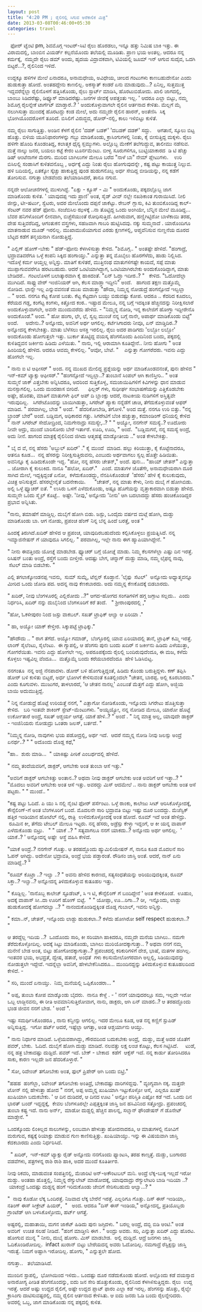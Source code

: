 ```yaml
--- 
layout: post 
title: "4:20 PM ; ರೈಲಿನಲ್ಲಿ ಸಿಗುವ ಅರೆಕಾಲಿಕ ಮಿತ್ರ" 
date: 2013-03-08T00:46:00+05:30 
categories: travel
---
```

 
ಫೋರ್ ಟ್ವೆಂಟಿ pm,
ಶಿವಮೊಗ್ಗ ಇಂಟರ್-ಸಿಟಿ ರೈಲು ಹೊರಡಲು, ಇನ್ನೂ ಹತ್ತು ನಿಮಿಷ ಬಾಕಿ ಇತ್ತು.
ಈ ವಿರಾಮದಲ್ಲಿ, ಬಾಂಬಿನ ವಿಯರ್ಡ್ ಕಲ್ಪನೆಯೊಂದು ತಲೆಯಲ್ಲಿ ಮೂಡಿತು. ಪ್ರಾಣ ಭಯ
ಅಂತಲ್ಲ. ಆದರೂ ನನ್ನ ಕರ್ಮಕ್ಕೆ,  ನಮ್ಮದೇ ರೈಲು ಡಮ್ ಅಂದು, 
ಹೃದಯ ವಿದ್ರಾವಕವಾಗಿ, ಟಿವಿಯಲ್ಲಿ ಜೂಮ್ ಇನ್ ಆಗುವ ಸುದೈವ, ಒದಗಿ ಬಿಟ್ಟರೆ...?, 
ರೈಲಿನಿಂದ ಇಳಿದೆ.
<!--more-->
ಉದ್ದಕ್ಕೂ ಹಳಿಗಳ ಮೇಲೆ ಏನಾದರೂ, ಅನಾಮಧೇಯ, ಅವಿಧೇಯ, ಚೀಲದ ಗಂಟುಗಳು ಕಾಣಬಹುದೇನೋ
ಎಂದು ಹುಡುಕುತ್ತಾ ಹೋದೆ. 
ಅಂತಹದ್ದೇನು ಕಾಣಲಿಲ್ಲ.
ಅಕಸ್ಮಾತ್ ಕಂಡರೆ ಏನು ಮಾಡುವುದು...?
ಏನಿಲ್ಲ, ಸುತ್ತಮುತ್ತ ಇದ್ದವರೆನ್ನೆಲ್ಲಾ ರೈಲಿನೊಳಗೆ ಹತ್ತಿಸಿಕೊಂಡು, ರೈಲು
ಸ್ಟಾರ್ಟ್ ಮಾಡಿಸಿ, ಹೊರಟುಬಿಡೋದು.
 ಖಾಲಿ ಜಾಗದಲ್ಲಿ,  ಬಾಂಬು ಸಿಡಿದರೆಷ್ಟು, ಡಿಫ್ಯೂಸ್ ಮಾಡಿದರೆಷ್ಟು..ಜನಗಳ ಜೀವಕ್ಕೆ
ಆಪತ್ತಂತು ಇಲ್ಲ. 
' ಆದರೂ ಎಲ್ಲಾ ಬಿಟ್ಟು, ನಮ್ಮ ಶಿಮೊಗ್ಗ ರೈಲನ್ನೇಕೆ ಟಾರ್ಗೆಟ್ ಮಾಡ್ತಾರೆ..? '
ಅಂದುಕೊಳ್ಳುವಾಗಲೇ ರೈಲಿನ ಆರ್ತನಾದ ಕೇಳಿತು. 
ಮೆಲ್ಲಗೆ ಮೈ ನಲುಗಿಸುತ್ತಾ ಮುಂದಕ್ಕೆ ಹೊರಟದ್ದು ಕಂಡ ಮೇಲೆ, ಅದು ನಮ್ಮದೇ ರೈಲಿನ
ಹಾರನ್, ಅಂತೆಣಿಸಿ  ಸಿಕ್ಕ ಭೋಗಿಯೊಂದರೊಳಗೆ ತೂರಿದೆ. 
 ಬಿಸಿಲಿಗೆ ವಿರುದ್ಧದ, ಡೋರ್-ನಲ್ಲಿ, ಕಾಲು ಇಳಿಬಿಟ್ಟು ಕುಳಿತೆ.    

ನಮ್ಮ ರೈಲು ಸಾಗುತ್ತಿತ್ತು.
ಅಂಡಿನ ಕೆಳಗೆ ರೈಲಿನ 'ದಡಕ್ ಬಡಕ್' 'ದಬಡಕ್ ದಡಕ್' ಸದ್ದು.    
ಆಗತಾನೆ, ಸ್ಕೂಲು ಬಿಟ್ಟ ಹೊತ್ತು.
ಬಿಳಿಯ ಯೂನಿಫಾರಂಗಳನ್ನು ಗಬ್ಬು ಮಾಡಿಕೊಂಡು, ಕ್ರಾಸಿಂಗುಗಳಲ್ಲಿ ನಿಂತು, ಕೈ
ಬೀಸುತ್ತಿದ್ದ ಮಕ್ಕಳು.
 ರೈಲು ಹಳಿಗೇ ಹೊಂದಿ ಕೊಂಡಂತಿದ್ದ, ಕಲಾತ್ಮಕ ಧೈನ್ಯ ಸ್ಲಮ್ಮುಗಳು.
ಅಲ್ಲೊಬ್ಬ ಮೇಕೆಗೆ ತಲೆಗುದ್ದುವ, ತಾಲೀಮು ನಡೆಸುವ. 
ಮತ್ತೆ ನಾಲ್ಕು ಜನರ, ಬಯಲು ಕಟ್ಟೆ ಕೇರಂ ಟೂರ್ನಮೆಂಟು. 
ಬೀಳ್ವ ಸೂರುಗಳಿಗೂ, ಬುಟ್ಟಿಯಾಕಾರದ  ಡಿ ಟಿ ಹೆಚ್ಚು ಡಿಷ್ ಆಂಟೆನಾಗಳ ಮೆರಗು.
 ಮುರಿದ ಬಾಗಿಲುಗಳ ಮೇಲೂ ಬರೆದ "ನಾಳೆ ಬಾ" ನೇಮ್ ಪ್ಲೇಟುಗಳು.    
ಉರಿ ಬಿಸಿಲಲ್ಲಿ ಸಂಡಾಸಿಗೆ ಕುಳಿತವನೊಬ್ಬ , ಅರ್ಧಕ್ಕೆ ಎದ್ದು ನಿಂತು ರೈಲು
ಹೋಗುವುದನ್ನೇ , ಕಷ್ಟ ಪಟ್ಟು ಕಾಯುತ್ತ ನಿಲ್ಲುವ.
ಹಳಿ ಬದಿಯಲ್ಲಿ, ಏತಕ್ಕೋ ಸ್ಕೆಚ್ಚು ಹಾಕುತ್ತಿದ್ದ ಪುಂಡ ಹುಡುಗನೊಬ್ಬ ಅರ್ಧ ಸೇದಿದ್ದ
ಬೀಡಿಯನ್ನು, ನನ್ನ ಕಡೆಗೆ ತೋರಿಸುವ.
 ನಗುತ್ತಾ ಬೇಡವೆಂದು ತಲೆಯಾಡಿಸಿದರೆ, ತಾನೂ ನಗುವ. 

ನನ್ನದೇ ಆಲೋಚನೆಗಳಲ್ಲಿ ಮುಳುಗಿದ್ದೆ.
"ಏಕ್ಸು - ಕ್ಯೂಸ್ - ಮಿ " ಅಂದುಕೊಂಡು, ಪಕ್ಕದಲ್ಲೊಬ್ಬ ಜಾಗ ಮಾಡಿಕೊಂಡು ಕುಳಿತ. 
' ಯಾವುದಪ್ಪ ಇದು ಪ್ರಾಣಿ' ಅಂತ, ಸೈಡ್ ವೀವ್ ನಲ್ಲೇ ನಖಶಿಕಾಂತ ಗುರಾಯಿಸಿದೆ. 
 ನೀಲಿ ಜೀನ್ಸು, ಟೀ-ಷರ್ಟು, ಸ್ವೆಟರು, ಅದರ ಮೇಲೊಂದು ದಪ್ಪನೆ ಜಾಕೆಟ್ಟು. ರೇಬನ್
ಗ್ಲಾಸು, ಕಿವಿ ತುಂಬಿಕೊಂಡಿದ್ದ ಕಾಲ್-ಸೆಂಟರ್ ನವರ ಹೆಡ್ ಫೋನು. 
ಸಂಜೆಬಿಸಿಲ ಝಳಕ್ಕೆ ..ನಾ ತೊಟ್ಟಿದ್ದ ಒಂದು ಅಂಗಿಯೇ, ಬೆನ್ನಿನ ಮೇಲೆ ಮೂಡಿದ್ದ...
ಬೆವರ ಹನಿಗಳೊಂದಿಗೆ ಲೀನವಾಗಿ, ಬಿಚ್ಚೆಸೆಯುಂತೆ ರೋಧಿಸುತ್ತಿದೆ. 
 ಹೀಗಿರುವಾಗ, ಹಣ್ಣಿಗಿಟ್ಟಿರೋ ಬಾಳೆಕಾಯಿ ತರಹ, ದೇಹ ಸುತ್ತಿವರೆದಿದ್ದ, ಆಗಂತುಕನ
ವಸ್ತ್ರಗಳು, ಸಹಜವಾಗಿ ಗಾಬರಿ ಹುಟ್ಟಿಸಿದವು.
ನಕ್ಕು ಸುಮ್ಮನಾದೆ . 
ಯಾರೊಂದಿಗೂ ಮಾತನಾಡುವ ಮೂಡ್ ಇರಲಿಲ್ಲ. 
ಮುಖಾಮುಖಿಯಾಗುವ ಎರಡು ಕ್ಷಣಗಳಲ್ಲಿ, ಆಪ್ತವೆನಿಸುವ ನುಣ್ಣನೆಯ ದೂರದ ಬೆಟ್ಟದ ಕಡೆಗೆ
ತನ್ಮಯನಾಗಿ ನೋಡುತ್ತಿದ್ದೆ.  
   

" ಎಲ್ಲಿಗ್ ಹೋಗ್-ಬೇಕು " ಹೆಡ್-ಫೋನು ಕೆಳಗಿಳಿಸುತ್ತಾ ಕೇಳಿದ. 
"ಶಿಮೊಗ್ಗ.. " ಅಂತಷ್ಟೇ ಹೇಳಿದೆ.
"ಹಂಗಾದ್ರೆ, ಭದ್ರಾವತಿವರೆಗೂ ಒಳ್ಳೆ ಕಂಪನಿ ಸಿಕ್ಕಿದ ಹಂಗಾಯ್ತು." ಎನ್ನುತ್ತಾ ತನ್ನ
ಮೊಬೈಲು ಹೊರಗೆಳೆದು, ಹಾಡು ನಿಲ್ಲಿಸಿದ. 
 ಇದೊಳ್ಳೆ ಕರ್ಮ ಆಯ್ತಲ್ಲ ಅನ್ನಿಸ್ತು.
ಮಾತಿಗೆ ಕುಳಿತರೆ, ಮುತ್ತಿನಂಥ ಮಾತುಗಳಿಗಷ್ಟೇ ಕಾಯದೆ, ಸಪ್ಪೆ ಮಾತು
ಮುಪ್ಪಾಗುವವರೆಗೂ ಹರಟಬಹುದು. 
ಆದರೆ ಒಂಟಿಯಾಗಿದ್ದಾಗ, ಒಂಟಿಯಾಗಿರಬೇಕು ಅಂದುಕೊಂಡಿದ್ದಾಗ, ಮಾತು
ಬೇಡಿದರೆ..  ಗಂಟಲೊಳಗೆ ಬಲಾತ್ಕಾರವಾಗಿ ಕೈ ಹಾಕಿದಂತೆ. 
"ಏನ್ ಓದ್ತಾ ಇದೀರ..? "   ಕೇಳಿದ. 
 "ಓದೋದೆಲ್ಲಾ ಮುಗಿದಿದೆ. ಸಾಫ್ಟು ವೇರ್ ಇಂಜಿನಿಯರ್ ಆಗಿ, ಕೆಲಸ ಮಾಡ್ತಾ ಇದ್ದೀನಿ"
ಅಂದೆ.   
ಹಾಗಂದ ತಕ್ಷಣ ಮತ್ತೊಮ್ಮೆ ನೋಡಿದ. ಛಾನ್ಸೇ ಇಲ್ಲ ಎನ್ನುವವನಂತೆ ಮುಖ ಮಾಡುತ್ತಾ
"ಹೌದಾ, ನಿಮ್ಮನ್ನ ನೋಡುದ್ರೆ ಹಂಗನ್ಸೋದೆ ಇಲ್ವಲ್ಲಾ .. " ಅಂದ. 
 ನನಗೂ ಕೆಟ್ಟ ಕೋಪ ಬಂತು. ಕೆಟ್ಟ ಕೆಟ್ಟದಾಗಿ ಬಯ್ದು ಬಿಡುವಷ್ಟು ಕೋಪ.
ಆದರೂ .. 
ಕೆದರಿದ ಕೂದಲು,
ಕೆರೆಯದ ಗಡ್ಡ,
ಕಂಗೆಟ್ಟ ಕಂಗಳು,
ಕಿತ್ತೋದ ಕಂಠ.. 
ಇಷ್ಟಾದ ಮೇಲೂ, ನನ್ನ ಬಗ್ಗೆ ಇದಕ್ಕಿಂತ ಹೆಚ್ಚಿನದನ್ನು ನಿರೀಕ್ಷಿಸಲಾರೆ
ಅಂದುಕೊಳ್ಳುವಾಗಲೇ, ಅವನೇ ಮುಂದುವರೆದು ಹೇಳಿದ. -
 "ನಿಮ್ಮನ್ನ ನೋಡಿ, ಇನ್ನ ಕಾಲೇಜಿಗೆ ಹೋಗ್ತಾ ಇದ್ದೀರೇನೊ ಅಂದುಕೊಂಡೆ." ಅಂದ. 
" ಹೋ ಹಂಗಾ, ಛೇ, ಛೆ, ಸ್ವಲ್ಪ ಮುಂಚೆ ನನ್ನ ಬಗ್ಗೆ ನಾನೇ, ಅಪಾರ್ಥ ಮಾಡಿಕೊಂಡು
ಬಿಟ್ಟೆ" ಅಂದೆ.     
ಅದೇನು..? ಅನ್ನೋದು, ಅವನಿಗೆ ಅರ್ಥ ಆಗಲಿಲ್ಲ. 
 ಕರ್ಟೆಸಿಗಾದರು ನೀವೂ, ಏನ್ ಮಾಡ್ತಿದಿರ..?   ಅನ್ನೋದನ್ನ ಕೇಳಬೇಕಿತ್ತು. 
ಮಾತು ಬೆಳೆಸಲು ಆಸಕ್ತಿ ಇರಲಿಲ್ಲ. 
ರೈಲು ಅದರ ಪಾಡಿಗದು 'ಲಬ್ಬೋ ಲಬ್ಬೋ' ಅಂದುಕೊಂಡು ಹೋಗುತ್ತಲೇ ಇತ್ತು. 
ಬುರ್ಕಾ ತೊಟ್ಟಿದ್ದ ವಯಸ್ಕ ಹೆಂಗಸೊಂದು ಹಿಂದಿನಿಂದ ಬಂದು, ಪಕ್ಕದಲ್ಲಿ ಕುಳಿತಿದ್ದವನ
ಜರ್ಕೀನು ಹಿಡಿದು ಎಳೆಯಿತು. 
" ನಾನು, ಇಲ್ಲಿ ಆರಾಮಾಗಿ ಕೂತಿದ್ದೇನೆ.. ನೀನು ಹೋಗು " ಅಂತ ಹಿಂದಿಯಲ್ಲಿ ಹೇಳಿದ. 
ಆದರೂ ಆವಮ್ಮ ಕೇಳಲಿಲ್ಲ. 
"ಆವೋ, ಬೇಟೆ. "    ಎನ್ನುತ್ತಾ ಗೋಗರೆದರು. 
ಇವನು ಎದ್ದು ಹೋಗಲೇ ಇಲ್ಲ.

" ನಾನು ಐ ಟಿ ಆಫೀಸರ್ " ಅಂದ. 
 ನನ್ನ ಮುಖದ ಮೇಲಿದ್ದ ಪ್ರಶ್ನೆಯನ್ನು ಅರ್ಥ ಮಾಡಿಕೊಂಡವನಂತೆ, ಪುನಃ ಹೇಳಿದ 
" ಇನ್-ಕಮ್ ಟ್ಯಾಕ್ಸು ಆಫೀಸರ್." 
"ಹಂಗನ್ಸೋದೆ ಇಲ್ವಲ್ಲಾ..? ತುಂಬಾನೆ ಸಿಂಪಲ್ ಆಗಿ ಕಾಣಿಸ್ತೀರಿ.. " ಅಂತ
ಸುಮ್ಮನೆ ಜಾಕ್ ಎತ್ತಬೇಕು ಅನ್ನಿಸಿದರೂ,
ಅದರಿಂದ ಸುತ್ತಿಕೊಳ್ವ, ಸಮಜಾಯಿಷಿಗಳಿಗೆ ಕಿವಿಗಳನ್ನು ಧಾನ ಮಾಡುವ ಮನಸ್ಸಾಗಲಿಲ್ಲ. 
 ಒಂದು ಮಂದಹಾಸ ಬೀರಿದೆ.      
ಫಿಲ್ಲರ್ ಗಳು, ಸುಧೀರ್ಘ ಸಂಭಾಷಣೆಯನ್ನು ಎತ್ತಿಕೊಡಬೇಕು ಅಷ್ಟೇ, ಹೊರತು,
ಮಾತಿಗೆ ಮಾತುಗಳೇ ಫಿಲ್ ಅಪ್ ದಿ ಬ್ಲಾಂಕ್ಸು ಆದರೆ, ನಾಟಕೀಯ ನುಡಿಗಳಿಗೆ ಅಸ್ತಿತ್ವವೇ
ಇರುವುದಿಲ್ಲ.   
ಸಿಗರೇಟೊಂದನ್ನು ಬಾಯಿಗಿಡುತ್ತಾ, ಸಿಗರೇಟ್ ಪ್ಯಾಕು ನನ್ನೆಡೆಗೆ ಚಾಚಿ,
ತೆಗೆದುಕೊಳ್ಳುವಂತೆ ಆಫರ್ ಮಾಡಿದ. 
" ಪರವಾಗಿಲ್ಲ, ಬೇಡ " ಅಂದೆ. 
" ಹೆದರಿಕೋಬೇಡಿ, ತಗೋಳಿ." ಅಂದ ಮತ್ತೆ. 
ನನಗೂ ಉರಿ ಬಿತ್ತು. "ನನ್ನ ಬ್ರಾಂಡ್ ಬೇರೆ" ಅಂದೆ. 
 ಬಡ್ಡಿಮಗ, ಅಧಿಕಾರದ ಗತ್ತು. 
ಸಿಗರೇಟಿಗೆ ಬೆಂಕಿ ಹಚ್ಚುತ್ತಾ, ಕಮಾಂಡಿಂಗ್ ಧನಿಯಲ್ಲಿ ಕೇಳಿದ 
" ನಾನ್ ಸಿಗರೇಟ್ ಸೇದೋದ್ರಿಂದ, ನಿಮಗೇನಾದ್ರು ಸಮಸ್ಯೇ,..? "
" ಅಯ್ಯೋ, ನನಗೇನ್ ಸಮಸ್ಯೆ..? ಊದೋರು ನೀವೇ ಆದ್ರು, ಮುಂದೆ ಬಾರಿಸೋರು ಬೇರೆ
ಇರ್ತಾರೆ. ಊದಿ, ಊದಿ, " ಅಂದೆ.  
 "ಬಡ್ಡಿಮಗನೆ, ನನ್ನ ಸಮಸ್ಯೆ ಅಂದ್ರೆ, ಅದು ನೀನೆ. ಹಾಗಂದ ಮಾತ್ರಕ್ಕೆ ರೈಲಿನಿಂದ
ಜಿಗಿದು ಆತ್ಮಹತ್ಯೆ ಮಾಡ್ಕೋತೀಯ .." ಅಂತ ಕೇಳಬೇಕಿತ್ತು. 


" ಬೈ ದ ವೆ, ನನ್ನ ಹೆಸರು 'ಅಬ್ದುಲ್ ಖದಿರ್' ." ಕೈ ಮುಂದೆ  ಮಾಡಿದ. 
ಹಲ್ಲು ಕಿರಿಯುತ್ತಾ, ಕೈ ಕೊಟ್ಟೆನಾದರೂ,
 ಆತನೂ ಕೂಡ...  ನನ್ನ ಹೆಸರನ್ನು ನಿರೀಕ್ಷಿಸುತ್ತಿರುವನು, ಎಂಬುದು ಅರ್ಥವಾಗಲು ಸ್ವಲ್ಪ
ಹೊತ್ತೇ ಹಿಡಿಯಿತು.   
ಅವನಿನ್ನೂ ಕೈ ಹಿಡಿದುಕೊಂಡೇ ಇದ್ದ. 
"ಹೋ, ನನ್ನ ಹೆಸರು ಚೇತನ್," ಅಂದೆ. 
ಪುನಃ... "ಹಾಯ್ ಚೇತನ್" ಎನ್ನುತ್ತಾ .. ಜೋರಾಗಿ ಕೈ ಕುಲುಕಿದ. 
 ನಾನೂ "ಹಲೋ, ಖದಿರ್."   ಎಂದೆ. 
ಮಾತುಗಳ ಜೊತೆಗೇ, ಅನಾಮಧೇಯರಾಗಿ ದೂರ ಸಾಗಿದ ಮೇಲೆ,
ಇದ್ದಕ್ಕಿದ್ದಂತೆ ಏನೋ,  ಕಳೆದುಕೊಂಡದ್ದು, ನೆನಪಿಸಿಕೊಂಡಂತೆ  'ಹೆಸರು' ಹೇಳಿ ಕೈ
ಕುಲುಕುವುದು, ವಿಚಿತ್ರ ಅನಿಸುತ್ತದೆ. 
ಹೆಸರಲ್ಲೇನೈತೆ ಬದನೇಕಾಯಿ.      
"ಚೇತನ್, ನನ್ನ ಮಾತು ಕೇಳು, ನೀನು ದುಬೈ ಗೆ ಹೋಗಿಬಿಡು. 
ಅಲ್ಲಿ ಒಳ್ಳೆ ಫ್ಯೂಚರ್ ಐತೆ. " ಉಸಿರು ಒಳಗೆ ಎಳೆದುಕೊಂಡು, ಅಷ್ಟೂ ಹೊಗೆಯನ್ನು
ವೃತ್ತಾಕಾರವಾಗಿ ಬಿಡುತ್ತಾ ಹೇಳಿದ. 
ಸುಮ್ಮನೇ ಒಂದು ಸ್ಮೈಲ್ ಕೊಟ್ಟೆ..  ಅಷ್ಟೇ.
'ನೀವು,' ಅನ್ನೋದು 'ನೀನು' ಆಗಿ ಬದಲಾದದ್ದು ಹೆಸರು ಹಂಚಿಕೊಂಡಿದ್ದರ ಪ್ರಭಾವ
ಅನ್ನಿಸಿತು. 

"ನಾನು, ತಮಾಷೆಗೆ ಮಾಡ್ತಿಲ್ಲ. ದುಬೈಗೆ ಹೋಗಿ ಬಿಡು. 
 ಜಸ್ಟು, ಒಂದೈದು ವರ್ಷದ ಮಟ್ಗೆ ಹೋಗಿ, ದುಡ್ಡು ಮಾಡಿಕೊಂಡು ಬಾ. 
ಆಗ ನೋಡು, ಪ್ರಪಂಚ ಹೆಂಗ್ ನಿನ್ನ ಬೆನ್ನ ಹಿಂದೆ ಬರತ್ತೆ, ಅಂತ " 

ಹಿಂದಕ್ಕೆ ತಿರುಗಿದೆ.ಖದಿರ್ ಹೇಳಿದ ಆ ಪ್ರಪಂಚ, ಯಾವುದಿರಬಹುದೆಂದು ಕಲ್ಪಿಸಿಕೊಳ್ಳಲು
ಪ್ರಯತ್ನಿಸಿದೆ. 
 ನನ್ನ ಇಮ್ಯಾಜಿನೇಷನ್ ಗೆ ಯಾವುದೂ ಸಿಗಲಿಲ್ಲ. 
" ಪರವಾಗಿಲ್ಲ, ಇಲ್ಲೇ ನಾನು ಈಗ ಹ್ಯಾಪಿಯಾಗಿದ್ದೇನೆ. " 

" ನೀನು ಈವತ್ತಿಂದು ಯೋಚ್ನೆ ಮಾಡಬೇಡ. ಫ್ಯೂಚರ್ ಬಗ್ಗೆ ಯೋಚ್ನೆ ಮಾಡು. 
ನಿಮ್ಮ ಕೆಲಸಗಳೆಲ್ಲಾ ಎಷ್ಟು ದಿನ ಇರತ್ತೆ. ರಿಸಿಷನ್ ಬಂತು ಅಂದ್ರೆ, ರಸ್ತೆಗೆ ಬಂದು
ಬೀಳ್ತೀರ. 
 ಆದಷ್ಟು ಬೇಗ, ಚನ್ನಾಗ್ ದುಡ್ಡು ಮಾಡಿ, ನಮ್ಮ ಲೈಫನ್ನ ನಾವು,  ಸೆಟಲ್ ಮಾಡಿ
ಬಿಡಬೇಕು. "

ಎಲ್ಲಿ ತಗಲಾಕ್ಕೋಂಡನಪ್ಪ ಇವನು,  ಸುಮ್ ಸುಮ್ನೆ, ಟೆನ್ಷನ್ ಕೊಡ್ತಾನೆ. 
'ಲೈಫು  ಸೆಟಲ್'  ಅನ್ನೋದು ಅಧ್ಯಾತ್ಮವನ್ನೂ ಮೀರಿದ ಒಂದು ಜೋಡಿ ಪದ. 
 ಅದನ್ನ ನಾವು ಕೆಣಕಬಾರದು. ಅದು ನಮ್ಮನ್ನ ಕೆಣಕೊದಕ್ಕೆ ಬಿಡಬಾರದು. 

" ಖದಿರ್, ನೀವು ಬೆಂಗಳೂರಲ್ಲಿ ಎಲ್ಲಿರೋದು ..?"
ಆಗದ-ಹೋಗದ ಸಂಗತಿಗಳಿಗೆ ಹಗ್ಗ ಜಗ್ಗಾಟ ಸಲ್ಲದು..  ಎಂದು ನಿರ್ಧರಿಸಿ, ಖದಿರ್ ನನ್ನು
ದುಬೈನಿಂದ ಬೆಂಗಳೂರಿಗೆ ಕರೆ ತಂದೆ.   
" ಶ್ರೀರಾಂಪುರದಲ್ಲಿ ,"

"ಹೋ, ಓಕಳೀಪುರಂ ನಿಂದ ಜಸ್ಟು ವಾಕಬಲ್. ಸಖತ್ ಟ್ರಾಫಿಕ್ ಆಲ್ವಾ ಆ ಏರಿಯಾ ." 

" ಹಾ, ಅಯ್ಯೋ ಯಾಕ್ ಕೇಳ್ತೀರ. ಸಿಕ್ಕಾಪಟ್ಟೆ ಟ್ರಾಫಿಕ್ಕು."

"ಹೌದೌದು .. " ರಾಗ ತೆಗೆದೆ.
 ಅಯ್ಯೋ ಗಮಾಡ್,  ಬೆಂಗ್ಳೂರಲ್ಲಿ ಯಾವ ಏರಿಯಾದಲ್ಲಿ ತಾನೆ, ಟ್ರಾಫಿಕ್ ಕಮ್ಮಿ
ಇರತ್ತೆ.   
ಲಾಂಗ್ ಸೈಲೆಂಟು, ಸೈಲೆಂಟು.  
ಈ ಗ್ಯಾಪಲ್ಲಿ, ಆ ಹೆಂಗಸು ಪುನಃ ಬಂದು ಖದಿರ್ ನ ಜರ್ಕೀನು ಹಿಡಿದು ಎಳೆಯುತ್ತಾ,
ಗೋಗರೆಯಿತು. 
ಇವನು ಎದ್ದು ಹೋಗಲೇ ಇಲ್ಲ. 
ಅಪರೂಪಕ್ಕೆಂದು ರೈಲಲ್ಲಿ ಬಂದಿರುವುದೆಂದೂ, ಈ ಮಜ, ಕಳೆದು ಕೊಳ್ಳಲು ಇಷ್ಟವಿಲ್ಲ
ವೆಂದೂ...  ಮತ್ತೊಮ್ಮೆ ಬಂದು ಕರೆಯಬಾರದೆಂದೂ  ಹೇಳಿ ಓಡಿಸಿಬಿಟ್ಟ.

ನನಗಂತೂ  ನನ್ನ ಅಜ್ಜಿ ನೆನಪಾದಳು. 
ಡೋರ್ ಬಳಿ ಹೋಗುತ್ತಿದ್ದಂತೆ, ಹಿಡಿದು ಕೊಂಡು ಬರುತ್ತಿದ್ದಳು. 
ಕಣ್ ತಪ್ಪಿಸಿ ಡೋರ್ ಬಳಿ ಕುಳಿತು ಬಿಟ್ಟರೆ, ಅರ್ಧ ಭೋಗಿಗೆ ಕೇಳಿಸುವಂತೆ
ಕೂತಲ್ಲಿಂದಲೇ "ಚೇತನ, ಬಾರಪ್ಪ. ಅಲ್ಲಿ ಕೂರಬಾರದು." ಎಂದು ಕೂಗುವಳು. 
ಮುಜುಗರ, ತಾಳಲಾರದೆ, 'ಆ ಚೇತನ ನಾನಲ್ಲ' ಎಂಬಂತೆ ಮೆತ್ತಗೆ ಎದ್ದು ಹೋಗಿ, ಅಜ್ಜಿಯ
ಬಾಯಿ ಅದುಮುತ್ತಿದ್ದೆ.   


" ನಿನ್ನ ನೋಡುದ್ರೆ ಹೊಟ್ಟೆ ಉರಿಯತ್ತೆ ನನಗೆ, " ಎತ್ಲಾಗೋ ನೋಡಿಕೊಂಡು, ಇನ್ನೊಂದು
ಸಿಗರೇಟು ಹೊತ್ತಿಸುತ್ತಾ ಕೇಳಿದ.   
ಬರಿ ಇಂತವೇ ಶಾಕಿಂಗ್ ಸ್ಟೇಟ್-ಮೆಂಟುಗಳು. 
"ಅಯ್ಯಯ್ಯೋ, ನನ್ನ ನೋಡಿದ ಮೇಲೂ, ಯಾರೋ ಹೊಟ್ಟೆ ಉರ್ಕೋತಾರೆ ಅಂದ್ರೆ, ಸಖತ್ ಆಶ್ಚರ್ಯ
ಆಗತ್ತೆ. ಯಾಕೆ ಹೇಳಿ..? " 
 ಅಂದೆ . 
" ನಿನ್ನ ಮಾತ್ರ ಅಲ್ಲ, ಯಾವುದೇ ಡಾಕ್ಟರ್ - ಇಂಜಿನಿಯರು ನೋಡುದ್ರು ಒಂತರಾ ಜಲಸ್,
ಬರ್ತದೆ. "

"ನಿಮ್ಮನ್ನ ನೋಡಿ, ನಾವುಗಳು ಭಯ ಪಡೋದ್ರಲ್ಲಿ, ಅರ್ಥ ಇದೆ.  ಆದರೆ ನಮ್ಮನ್ನ ನೋಡಿ
ನೀವು ಜಲಸ್ಸು ಅಂದ್ರೆ ಏನರ್ಥ..? " 
" ಅದೊಂದು ದೊಡ್ಡ ಕಥೆ,"

"ಹಾ..  ಶುರು ಮಾಡಿ...  " ಯಾಕಿಷ್ಟು ಪೀಠಿಕೆ ಎಂಬರ್ಥದಲ್ಲಿ ಹೇಳಿದೆ.

" ನಮ್ಮ ತಂದೆಯವರಿಗೆ, ಡಾಕ್ಟರ್, ಆಗಬೇಕು ಅಂತ ತುಂಬಾ ಆಸೆ ಇತ್ತು."

"ಅವರಿಗೆ ಡಾಕ್ಟರ್ ಆಗಬೇಕಿತ್ತು ಅಂತಾನ..? ಅಥವಾ ನೀವು ಡಾಕ್ಟರ್ ಆಗಬೇಕು ಅಂತ ಅವರಿಗೆ
ಆಸೆ ಇತ್ತಾ..? " 
"ಮೊದಲು ಅವರಿಗೆ ಆಗಬೇಕು ಅಂತ ಆಸೆ ಇತ್ತು. ಅವರದ್ದು ಮಿಸ್ ಆದಮೇಲೆ .. ನಾನು ಡಾಕ್ಟರ್
ಆಗಬೇಕು ಅಂತ ಆಸೆ ಪಟ್ಟರು. " 
" ಮುಂದೆ.. "

"ಕಷ್ಟ ಪಟ್ಟು ಓದಿದೆ. ಪಿ ಯು ಸಿ ನಲ್ಲಿ ನೈಂಟಿ ಫೋರ್ ಪರ್ಸೆಂಟು. ಒಳ್ಳೆ ರಾಂಕು,
ಕಾಲೇಜು ಸೀಟ್ ಆರಿಸಿಕೊಳ್ಳೋದಕ್ಕೆ, ಕೌನ್ಸೆಲಿಂಗ್-ಗೆ ಅಂತ ಬೆಂಗಳೂರಿಗೆ ಬಂದೆ.
ಮೊದಲನೇ ಸಾರಿ ಭದ್ರಾವತಿ ಬಿಟ್ಟು ಇಷ್ಟು ದೂರ ಬಂದದ್ದು. 
ಮೆಜೆಸ್ಟಿಕ್ ಹತ್ತಿರ ಇಂಡಿಯಾನ ಹೋಟೆಲ್ ನಲ್ಲಿ, ರಾತ್ರಿ  ಉಳಿದುಕೊಳ್ಳೋದಕ್ಕೆ ಅಂತ
ಹೋದೆ. 
ರೂಮ್ ಇದೆ ಅಂತ ಹೇಳಿದ್ರು.  ರೂಮಿನ ಕೀ, ತೆಗೆದು ಟೇಬಲ್ ಮೇಲೂ ಇಟ್ಟರು. 
ನನ್ನ ಹೆಸರು, ಅಡ್ರೆಸ್ಸು ಕೇಳ್ತಾ ಇದ್ದಂಗೆ, ಆ ಕೀ ಯನ್ನ ವಾಪಾಸ್ ಎಳೆದುಕೊಂಡು
ಬಿಟ್ರು.   
" 
" ಯಾಕೆ ..? " ಸತ್ಯವಾಗಲೂ ನನಗೆ ಯಾಕದು..? ಅನ್ನೋದು ಅರ್ಥ ಆಗಲಿಲ್ಲ.  ' ಯಾಕೆ..? '
ಅನ್ನೋದನ್ನ ಅಷ್ಟೇ  ಆಸ್ಥೆ ವಹಿಸಿ ಕೇಳಿದೆ. 

"ಯಾಕೆ ಅಂದ್ರೆ..? ನನಗೇನ್ ಗೊತ್ತು. 
ಆ ತರಹದ್ದೊಂದು ಹ್ಯುಮಿಲಿಯೇಷನ್ ಗೆ, ನಾನೂ ಕೂಡ ಮೊದಲನೆ ಸಾರಿ ಓಪನ್ ಆಗಿದ್ದು. 
ಅದೇನೋ ಭದ್ರಾವತಿ, ಅಂದ್ರೆ ಭಯ ಪಡ್ತಾರಂತೆ. ರೌಡಿಸಂ ಜಾಸ್ತಿ ಅಂತೆ. ಆದರೆ, ನಾನ್
ಏನು ಮಾಡಿದ್ದೆ..? " 

"ರೂಮ್ ಕೊಟ್ರಾ ..? ಇಲ್ವಾ ..? " ಅವನು ಹೇಳಿದ ಕಾರಣದ, ಸತ್ಯಸಂಧತೆಯನ್ನು
ಅರಿಯುವುದಕ್ಕಿಂತ, ರೂಮ್ ಸಿಕ್ತಾ..? ಇಲ್ವಾ..? ಅನ್ನೋದನ್ನ ತಿಳಿದುಕೊಳ್ಳುವ ಕುತೂಹಲ
ಇತ್ತು.

" ಕೊಡ್ಲಿಲ್ಲ. 
'ನಾನೊಬ್ಬ ಕಾಲೇಜ್ ಸ್ಟೂಡೆಂಟ್, ಸಿ ಇ ಟಿ, ಕೌನ್ಸೆಲಿಂಗ್ ಗೆ ಬಂದಿದ್ದೇನೆ '
ಅಂತ ಕೇಳಿಕೊಂಡೆ.  
ಊಹುಂ, ಅದಕ್ಕೆ ವಾಪಾಸ್ ಸೀ..ದಾ ಊರಿಗೆ ಹೋಗ್ ಬಿಟ್ಟೆ.  " 
" ಯೋಪ್ಪಾ, ಊ...ರಿಗಾ...? ರೀ,  ಇನ್ನೊಂದು, ಲಾಡ್ಜು ಹುಡುಕೋದಕ್ಕೆ ಹೋಗದಲ್ವಾ ..?
" ನಾನಂದುಕೊಂಡಿದ್ದಕ್ಕಿಂತ ದೊಡ್ಡ ಗುಬಾಲ್, ಇವನು ಅನ್ನಿಸ್ತು.

" ಕಮಾ..ನ್, ಚೇತನ್, ಇನ್ನೊಂದು ಲಾಡ್ಜು ಹುಡುಕಲಾ..? ಕಳೆದು ಹೋಗಿರೋ self
respect ಹುಡುಕಲಾ..? "   

ಆ ತರದ್ದೆಲ್ಲ ಇದಿಯ ..?  ಒಂದೊಂದು ಸಾರಿ, ಕೀ ಸರಿಯಾಗಿ ಹಾಕಿದರೂ, ನಮ್ಮದೇ ಮನೆಯ
ಬಾಗಿಲು.. ನಮಗೇ ತೆರೆದುಕೊಳ್ಳೋದಿಲ್ಲ.
ಅದಕ್ಕೆ ಸಿಟ್ಟು ಮಾಡಿಕೊಂಡು, ಬಾಗಿಲು ಮುರಿಯೋದಕ್ಕಾಗುತ್ತಾ.. ? ಅಥವಾ ನನಗೆ ನಮ್ಮ
ಮನೇನೆ ಬೇಡ ಅಂತ, ಬಿಟ್ಟು ಹೋಗೋದಕ್ಕಾಗುತ್ತಾ..?
ಪ್ರಪಂಚದಲ್ಲಿ ಕರಿಕುರಿಗಳಿಗೆ ದೇಶ, ಭಾಷೆ, ಮತಗಳ ಹಂಗಿಲ್ಲ. 
ಇಂತವರ ಭಯ, ಅಭದ್ರತೆ, ದ್ವೇಷ, ಹತಾಶೆ, ಅಂಧತೆ  ಗಳು ಕಲಸುಮೇಲೋಗರವಾಗಿ ಅಲ್ಲಲ್ಲಿ,
ಸಿಡಿಯುವುದನ್ನು ನೋಡುತ್ತಲೇ ಇದ್ದೇವೆ.
ಇದನ್ನೆಲ್ಲಾ ಅವನಿಗೆ, ಹೇಳಬೇಕೆನಿಸಿದರೂ... ಮುಂದಿನದ್ದನ್ನು ತಿಳಿದುಕೊಳ್ಳುವ
ಕುತೂಹಲದಿಂದ ಕೇಳಿದೆ. - 

" ಸರಿ, ಮುಂದೆ ಏನಾಯ್ತು.  ನಿಮ್ಮ ಮನೆಯಲ್ಲಿ ಒಪ್ಪಿಕೊಂಡರಾ... " 

" ಅಪ್ಪ, ತುಂಬಾ ಕೋಪ ಮಾಡ್ಕೊಂಡು ಬೈದರು.
 ನಾನೂ ಕೇಳ್ದೆ . - ' ನನಗೆ ಯಾವುದರಲ್ಲೂ ಸಮ, ಇಲ್ಲದೇ ಇರೋ ಒಬ್ಬ ಲಾಡ್ಜಿನವನು, 
ಈ ರೀತಿ ಅವಮಾನಿಸುತ್ತಿರೋವಾಗ, ನಾನು, ಡಾಕ್ಟರು, ಆಗಿ ಏನ್ ಮಾಡಲಿ..?
ಆ ತರಹದ್ದೊಂದು ಭಂಡ ಜೀವನ ನನಗೆ ಬೇಡ. ' ಅಂದೆ ".

ಇಷ್ಟು ಸಮರ್ಥಿಸಿಕೊಂಡರೂ , ನಾನು ಕನ್ವೀನ್ಸು ಆಗಲಿಲ್ಲ. 
ಇದರ ಮೇಲೂ ಕೂಡ, ಆತ ನನ್ನ ಕಣ್ಣಿಗೆ ಸ್ಟುಪಿಡ್ ಅನ್ನಿಸುತ್ತಿದ್ದ.
 ಇಗೋ ಹರ್ಟ್ ಆದರೆ, ಇಷ್ಟೆಲ್ಲಾ ಆಗತ್ತಾ, ಅಂತ ಆಶ್ಚರ್ಯಾನು ಆಯ್ತು.

" ನಾನು ನಿರ್ಧಾರ ಮಾಡಿದೆ. ಒಳ್ಳೆಯವರಾಗಿದ್ದು, ಗೌರವದಿಂದ ಬದುಕಬೇಕು ಅಂದ್ರೆ,
 ದುಡ್ಡು, ಮತ್ತೆ ಅದರ ಜೊತೆಗೆ ಪವರ್, ಬೇಕು.  
ಓದಿದೆ. ದುಬೈಗೆ ಹೋಗಿ ದುಡ್ಡು ಮಾಡಿದೆ. ನಲವತ್ತು ಲಕ್ಷ ಲಂಚ ಕೊಟ್ಟು, ಕೆಲಸ
ಗಿಟ್ಟಿಸಿದೆ.     
ಟುಡೆ, ನನ್ನ ಹತ್ರ ಬೇಕಾದಷ್ಟು ದುಡ್ಡಿದೆ. ಪವರ್ ಇದೆ.
ಬೇಕ್ - ಬೇಕಾದ  ಕಡೆಗೆ  ಆಕ್ಸೆಸ್ ಇದೆ.
ನನ್ನ ಕಾರ್ಡು ತೋರಿಸಿದರೂ ಸಾಕು, ಕಾರಣ ಇಲ್ಲದೇ ಜನ ಹೆದರಿಕೊಳ್ತಾರೆ. "

" ಸೋ, ರಿವೇಂಜ್ ತಗೋಬೇಕು ಅಂತ, ಫುಲ್ ಪ್ರಿಪೇರ್ ಆಗಿ ಬಂದು ಬಿಟ್ರಿ." 

"ಹಹಹ  ಹಂಗೆಲ್ಲಾ, ರಿವೇಂಜ್ ತಗೋಬೇಕು ಅಂತಿದ್ರೆ, ಬೇಕಾದಷ್ಟು ದಾರಿಗಳಿದ್ದವು. "
ವ್ಯಂಗ್ಯವಾಗಿ ನಕ್ಕ. 
ಮತ್ತದೇ ಟೋನ್ ನಲ್ಲಿ ಹೇಳುತ್ತಾ ಹೋದ
" ನನಗೆ, ಅಪ್ಪ ಅಮ್ಮನ್ನ ಖುಷಿಯಾಗಿ ಇಟ್ಟುಕೊಳ್ಳೋ ಆಸೆ,
 ಎಲ್ಲರೂ ಖುಷ್ ಖುಷಿಯಾಗಿ ಬದುಕಬೇಕು. 
' ಆ ದಿನ ದುಡಿದರೆ, ಆ ದಿನದ ಊಟ ' ಅನ್ನೋ ಪರಿಸ್ತಿತಿ ಎಷ್ಟೋ ಕಡೆ ಇದೆ.
ಒಂದು ದಿನ ಭಾರತ್ ಬಂದ್ ಇದ್ದದ್ದಕ್ಕೆ,  ಕೇವಲ ಬೆಂಗಳೂರಲ್ಲೇ ಎಪ್ಪತ್ತಕ್ಕಿಂತ ಜಾಸ್ತಿ
ಜನ ಹಸಿವಿನಿಂದ ಸತ್ತೋದ್ರು.
ಪ್ರಪಂಚದಲ್ಲಿ ತುಂಬಾ ಕಷ್ಟ ಇದೆ.
ನಾನು ಅರ್ನ್,  ಮಾಡೋ ದುಡ್ಡಲ್ಲಿ ಹೆಚ್ಚಿನ ಪಾಲನ್ನ, ಸಲ್ಮಾನ್ ಫೌಂಡೇಷನ್ ಗೆ ಡೊನೇಟ್
ಮಾಡ್ತೇನೆ. "

ಒಂದಕ್ಕೊಂದು ಲಿಂಕಿಲ್ಲದ ಸಾಲುಗಳನ್ನು, ಲಂಬವಾಗಿ ಹೇಳುತ್ತಾ ಹೋದನಾದರೂ,
ಆ ಮಾತುಗಳಲ್ಲಿ ನೋವಿಗೆ ಮರುಗುವ, ಕಷ್ಟಕ್ಕೆ ರಿಯಾಕ್ಟು ಮಾಡುವ ಗುಣ ಕಾಣಿಸುತ್ತಿತ್ತು.
ಖುಷಿಯಾಯ್ತು. 
ಇನ್ನು ಈ ವಿಷಯವಾಗಿ ಜಾಸ್ತಿ ಕೆದಕಬಾರದು ಎಂದು ನಿರ್ಧರಿಸಿದೆ.

  
" ಖದಿರ್,  ಇನ್-ಕಮ್ ಟ್ಯಾಕ್ಸು ರೈಡ್ ಅನ್ನೋದು ನನಗೊಂದು ಫ್ಯಾಂಟಸಿ, ತರಹ
ಕಾಣ್ಸತ್ತೆ.
ದುಡ್ಡು, ಬಂಗಾರದ ವಡವೆಗಳು, ಪತ್ರಗಳನ್ನ ರಾಶಿ ರಾಶಿ ಹಾಕಿ, ಅದರ ಮುಂದೆ ಕೂತಿರ್ತೀರ.

ನೀವು ರಿಕವರಿ, ಮಾಡುವಂತ ಸಂಪತ್ತಿನಲ್ಲಿ, ಮೆಜಾರಿಟಿ ಅನ್-ಅಕೌಂಟಬಲ್ ಮನಿ. ಅಂದ್ರೆ
ಲೆಕ್ಕ-ಬುಕ್ಕ ಇಲ್ಲದೆ ಇರೋ ದುಡ್ಡು. 
ಅಂತಹಾ ಹೊತ್ತಲ್ಲಿ, ನಿಮ್ಮನ್ನ ರೆಗ್ಯುಲೇಟ್ ಮಾಡೋದಕ್ಕೆ, ಯಾವುದಾದ್ರು ರೆಗ್ಯುಲೇಟರಿ
ಬಾಡಿ ಇದಿಯಾ ..? 
 ಯಾಕಂದ್ರೆ ಒಂದಷ್ಟು ದುಡ್ಡನ್ನ ಹಂಗೆ ಇರಿದುಕೊಂಡು ಜೇಬಿಗೆ ಸೇರಿಸಬಹುದು ಆಲ್ವಾ...?
"      

"  ನಾವು ಕೊಡೋ ಲೆಕ್ಕ ಒಂದಿರತ್ತೆ. ನಿಜವಾದ ಲೆಕ್ಕ ಬೇರೆನೆ ಇರತ್ತೆ. 
ಎಲ್ಲರಿಗೂ ಗೊತ್ತು. ದಿಸ್ ಈಸ್ ಇಂಡಿಯಾ,. ನತಿಂಗ್ ಈಸ್ ಸೀಕ್ರೇಟ್ ಹಿಯರ್,  "  
ಅಂದ. 
ಆದರೂ "ದಿಸ್ ಈಸ್ ಇಂಡಿಯ," ಅನ್ನೋದನ್ನ, ಪ್ರತಿಯೊಬ್ಬರು ಗ್ರಾಂಟೆಡ್ ಆಗಿ
ಬಳಸಿಕೊಳ್ಳೋದು, ಹರ್ಟ್ ಆಗತ್ತೆ.    

ಅಷ್ಟರಲ್ಲಿ, ಮಹಾತಾಯಿ, ಮಗನ ಜಾಕೆಟ್ ಹಿಡಿದು ಪುನಃ ಜಗ್ಗಿದಳು. 
" ಬರಲ್ಲ ಅಂದ್ರೆ, ದಬ್ಬಿ ಬಿಡಿ ಆಂಟಿ." ಅಂತ ಅವರಿಗೆ  ಉಚಿತ ಸಲಹೆ ನೀಡಿದೆ.
"ಹಂಗೆ ಮಾಡ್ತೀನಿ ಈಗ . " ಅಂದ್ರು ಅವರು. 
ಸರಿ, ಎನ್ನುತ್ತಾ ಖದಿರ್ ಎದ್ದು ಹೊರಟ. 
ಹೋಗುವ ಮುನ್ನ 
" ನೀನು, ದುಬೈ ಹೋಗು. ಮಿಸ್ ಮಾಡಬೇಡ.
 ಅಲ್ಲಿ ದುಡ್ಡಿದೆ. ಆದ್ರೆ
ಜನಗಳು ಜಾಸ್ತಿ ಓದಿಕೊಂಡಿರೋದಿಲ್ಲ.
 infact ಖುರಾನ್ ಬಿಟ್ಟು ಬೇರೆಯದನ್ನ ಅವರು ಓದೋದಿಲ್ಲ. 
ನಮಗಾದ್ರೆ ರೆಸ್ಟಿಕ್ಷನ್ಸು ಜಾಸ್ತಿ ಇರುತ್ವೆ. 
ನಿಮಗೆ ಅಷ್ಟಾಗಿ ಇರೋದಿಲ್ಲ. ಹೋಗು, " ಎನ್ನುತ್ತಲೇ ಹೋದ. 

ನಗುತ್ತಾ..   ತಲೆಯಾಡಿಸಿದೆ. 

ಮುಂದಿನ ಸ್ಟಾಪಲ್ಲಿ,  ಭೋಗಿಯಿಂದ ಇಳಿದು.. ಒಂದಷ್ಟು ದೂರ ನಡೆದುಕೊಂಡು ಹೋದೆ.
ಅಲ್ಲೊಂದು ಕಡೆ ವಯಸ್ಸಾದ ಅನಾರೋಗ್ಯ ಪೀಡಿತ ಹೆಂಗಸೊಂದನ್ನು, ಐದು ಜನ ಸೇರಿ
ಹೊತ್ತುಕೊಂಡು, ರೈಲಿನಿಂದ ಕೆಳಗಿಳಿಸುತ್ತಿದ್ದರು. 
ರೈಲು  ಉದ್ದ ಇರತ್ತೆ. 
ಆದರೆ ಅಷ್ಟು ಉದ್ದದ ರೈಲಿಗೆ, ಅಷ್ಟೇ ಉದ್ದದ ಪ್ಲಾಟ್ ಫಾರಂ ಎಲ್ಲಾ ಕಡೆ ಇರಲ್ಲ.
ಹೆಂಗಸನ್ನು ಹೊತ್ತು, ರೈಲ್ವೇ ಕ್ರಾಸಿಂಗು ದಾಟಿಸುವಷ್ಟರಲ್ಲಿ, ನಮ್ಮ ರೈಲಿನ ಆರ್ತನಾದ
ಕೇಳಿಸಿತು. 
ಆ ಐದು ಜನರು ಓಡಿ ಬಂದು ರೈಲನ್ನೇರಿದರು.
ಅವರಲ್ಲಿ ಒಬ್ಬ, ಜಾಗ ಮಾಡಿಕೊಂಡು ನನ್ನ ಪಕ್ಕದಲ್ಲಿ ಕುಳಿತ.       
